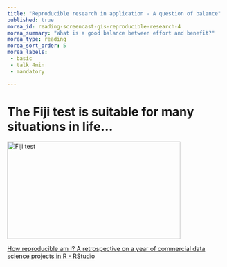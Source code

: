 ```yaml
---
title: "Reproducible research in application - A question of balance"
published: true
morea_id: reading-screencast-gis-reproducible-research-4
morea_summary: "What is a good balance between effort and benefit?"
morea_type: reading
morea_sort_order: 5
morea_labels:
 - basic
 - talk 4min
 - mandatory

---
```


# The Fiji test is suitable for many situations in life...
<p><a href="https://www.rstudio.com/resources/rstudioglobal-2021/how-reproducible-am-i-a-retrospective-on-a-year-of-commercial-data-science-projects-in-r/?wvideo=6cwdd163ij">
<img src="https://embed-fastly.wistia.com/deliveries/447ab5ba08bf23ef49b47b80c9dca84b.jpg?image_play_button_size=2x&amp;image_crop_resized=960x540&amp;image_play_button=1&amp;image_play_button_color=4287c7e0" alt= "Fiji test" width="400" height="225" style="width: 400px; height: 225px;"></a></p><p><a href="https://www.rstudio.com/resources/rstudioglobal-2021/how-reproducible-am-i-a-retrospective-on-a-year-of-commercial-data-science-projects-in-r/?wvideo=6cwdd163ij">How reproducible am I? A retrospective on a year of commercial data science projects in R - RStudio</a></p>



